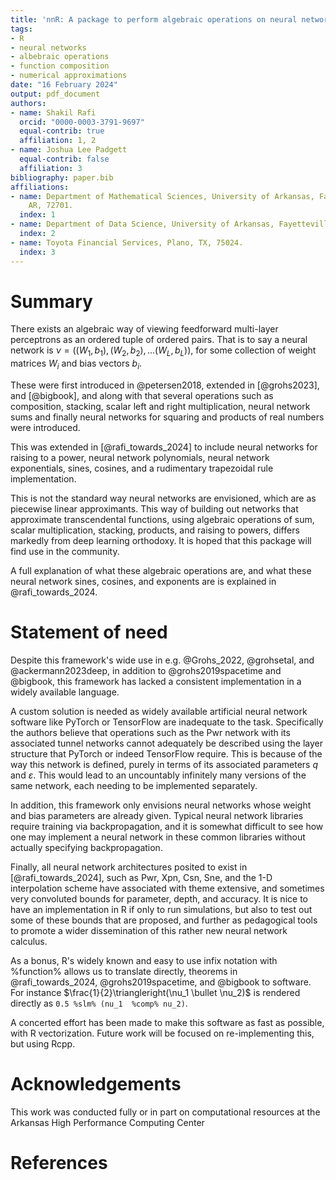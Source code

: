 ```yaml
---
title: 'nnR: A package to perform algebraic operations on neural networks'
tags:
- R
- neural networks
- albebraic operations
- function composition
- numerical approximations
date: "16 February 2024"
output: pdf_document
authors:
- name: Shakil Rafi
  orcid: "0000-0003-3791-9697"
  equal-contrib: true
  affiliation: 1, 2
- name: Joshua Lee Padgett
  equal-contrib: false
  affiliation: 3
bibliography: paper.bib
affiliations:
- name: Department of Mathematical Sciences, University of Arkansas, Fayetteville,
    AR, 72701.
  index: 1
- name: Department of Data Science, University of Arkansas, Fayetteville, AR, 72701.
  index: 2
- name: Toyota Financial Services, Plano, TX, 75024.
  index: 3
---
```


# Summary

There exists an algebraic way of viewing feedforward multi-layer perceptrons as an ordered tuple of ordered pairs.
That is to say a neural network is $\nu = ((W_1,b_1),(W_2,b_2),...(W_L,b_L))$, for some collection of weight matrices $W_i$ and bias vectors $b_i$.

These were first introduced in @petersen2018, extended in [@grohs2023], and [@bigbook], and along with that several operations such as composition, stacking, scalar left and right multiplication, neural network sums and finally neural networks for squaring and products of real numbers were introduced.

This was extended in [@rafi_towards_2024] to include neural networks for raising to a power, neural network polynomials, neural network exponentials, sines, cosines, and a rudimentary trapezoidal rule implementation.

This is not the standard way neural networks are envisioned, which are as piecewise linear approximants.
This way of building out networks that approximate transcendental functions, using algebraic operations of sum, scalar multiplication, stacking, products, and raising to powers, differs markedly from deep learning orthodoxy.
It is hoped that this package will find use in the community.

A full explanation of what these algebraic operations are, and what these neural network sines, cosines, and exponents are is explained in @rafi_towards_2024.

# Statement of need

Despite this framework's wide use in e.g. @Grohs_2022, @grohsetal, and @ackermann2023deep, in addition to @grohs2019spacetime and @bigbook, this framework has lacked a consistent implementation in a widely available language.

A custom solution is needed as widely available artificial neural network software like PyTorch or TensorFlow are inadequate to the task.
Specifically the authors believe that operations such as the Pwr network with its associated tunnel networks cannot adequately be described using the layer structure that PyTorch or indeed TensorFlow require.
This is because of the way this network is defined, purely in terms of its associated parameters $q$ and $\varepsilon$.
This would lead to an uncountably infinitely many versions of the same network, each needing to be implemented separately.

In addition, this framework only envisions neural networks whose weight and bias parameters are already given.
Typical neural network libraries require training via backpropagation, and it is somewhat difficult to see how one may implement a neural network in these common libraries without actually specifying backpropagation.

Finally, all neural network architectures posited to exist in [@rafi_towards_2024], such as Pwr, Xpn, Csn, Sne, and the 1-D interpolation scheme have associated with theme extensive, and sometimes very convoluted bounds for parameter, depth, and accuracy.
It is nice to have an implementation in R if only to run simulations, but also to test out some of these bounds that are proposed, and further as pedagogical tools to promote a wider dissemination of this rather new neural network calculus.

As a bonus, R's widely known and easy to use infix notation with %function% allows us to translate directly, theorems in @rafi_towards_2024, @grohs2019spacetime, and @bigbook to software.
For instance $\frac{1}{2}\triangleright(\nu_1 \bullet \nu_2)$ is rendered directly as `0.5 %slm% (nu_1  %comp% nu_2)`.

A concerted effort has been made to make this software as fast as possible, with R vectorization.
Future work will be focused on re-implementing this, but using Rcpp.

# Acknowledgements

This work was conducted fully or in part on computational resources at the Arkansas High Performance Computing Center

# References
